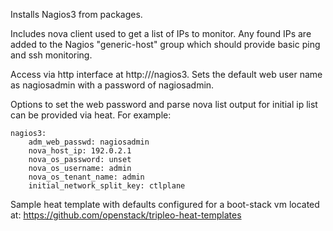 Installs Nagios3 from packages.


Includes nova client used to get a list of IPs to monitor. Any found IPs are
added to the Nagios "generic-host" group which should provide basic ping and
ssh monitoring.

Access via http interface at http://<VmIp>/nagios3.
Sets the default web user name as nagiosadmin with a password of nagiosadmin.

Options to set the web password and parse nova list output for initial ip list
can be provided via heat. For example:

    nagios3:
        adm_web_passwd: nagiosadmin
        nova_host_ip: 192.0.2.1
        nova_os_password: unset
        nova_os_username: admin
        nova_os_tenant_name: admin
        initial_network_split_key: ctlplane

Sample heat template with defaults configured for a boot-stack vm located at:
  https://github.com/openstack/tripleo-heat-templates
